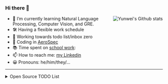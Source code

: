 ### Hi there 👋

<a href="https://github.com/anuraghazra/github-readme-stats">
  <img align="right" src="https://github-readme-stats.vercel.app/api/wakatime?username=ywzhao2002" alt="Yunwei's Github stats">
</a>

- 🌱 I’m currently learning Natural Language Processing, Computer Vision, and GRE.
- 🛠️ Having a flexible work schedule
- 🎯 Working towards todo list/inbox zero
- 💨 Coding in [AeroSpec](https://www.aerospec.io/)
- 📚 Time spent on [school work](https://cs.washington.edu/yzhao4/):
- 📫 How to reach me: [my Linkedin](www.linkedin.com/in/yunweizhao)
- 😀 Pronouns: he/him/they/...


---

<details>
  <summary>Open Source TODO List</summary>

<a href="https://github.com/anuraghazra/github-readme-stats">
  <img align="right" src="https://github-readme-stats.vercel.app/api?username=ywzhao2002&bg_color=30,e96443,904e95&title_color=fff&text_color=fff" alt="Yunwei's Github stats" />
</a>
  
  - 练习面试
    - [ ] 刷 LeetCode
  - 更新咕咕咕的项目
    - [ ] 更新[个人网站](https://ywzhao2002.github.io)
    - [ ] 发布 Literati&Officialdom Portraits (cs.CV) 更新
</details>
